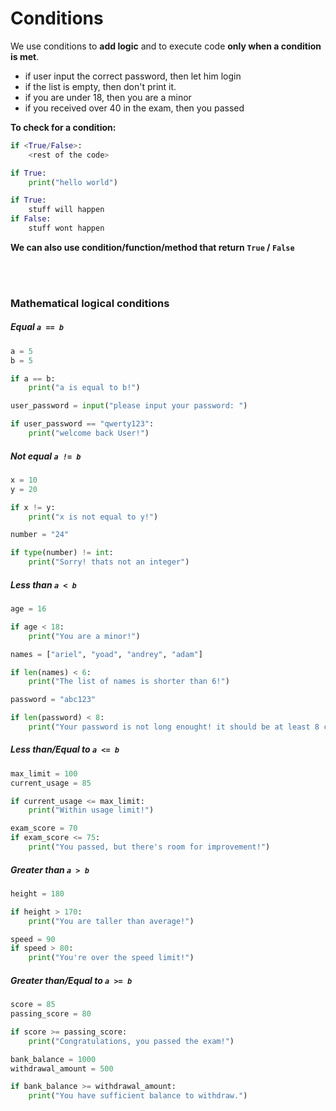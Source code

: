 # Conditions

We use conditions to **add logic** and to execute code **only when a condition is met**.
- if user input the correct password, then let him login
- if the list is empty, then don't print it.
- if you are under 18, then you are a minor
- if you received over 40 in the exam, then you passed

**To check for a condition:**
```python
if <True/False>:
	<rest of the code>
```

```python
if True:
	print("hello world")
```

```python
if True:
	stuff will happen
if False:
	stuff wont happen
```

**We can also use condition/function/method that return `True` / `False`** 

<br>
<br>

### Mathematical logical conditions


##### Equal `a == b`
```python
a = 5
b = 5

if a == b:
	print("a is equal to b!")
```

```python
user_password = input("please input your password: ")

if user_password == "qwerty123":
	print("welcome back User!")
```

##### Not equal `a != b`
```python
x = 10
y = 20

if x != y:
    print("x is not equal to y!")
```

```python
number = "24"

if type(number) != int:
    print("Sorry! thats not an integer")
```

##### Less than `a < b`
```python
age = 16

if age < 18:
    print("You are a minor!")
```

```python
names = ["ariel", "yoad", "andrey", "adam"]

if len(names) < 6:
    print("The list of names is shorter than 6!")
```

```python
password = "abc123"

if len(password) < 8:
    print("Your password is not long enought! it should be at least 8 chars!")
```
##### Less than/Equal to `a <= b`
```python
max_limit = 100
current_usage = 85

if current_usage <= max_limit:
    print("Within usage limit!")

```

```python
exam_score = 70
if exam_score <= 75:
    print("You passed, but there's room for improvement!")
```

##### Greater than `a > b`
```python
height = 180

if height > 170:
    print("You are taller than average!")
```

```python
speed = 90
if speed > 80:
    print("You're over the speed limit!")
```

##### Greater than/Equal to `a >= b`
```python
score = 85
passing_score = 80

if score >= passing_score:
    print("Congratulations, you passed the exam!")
```

```python
bank_balance = 1000
withdrawal_amount = 500

if bank_balance >= withdrawal_amount:
    print("You have sufficient balance to withdraw.")
```

